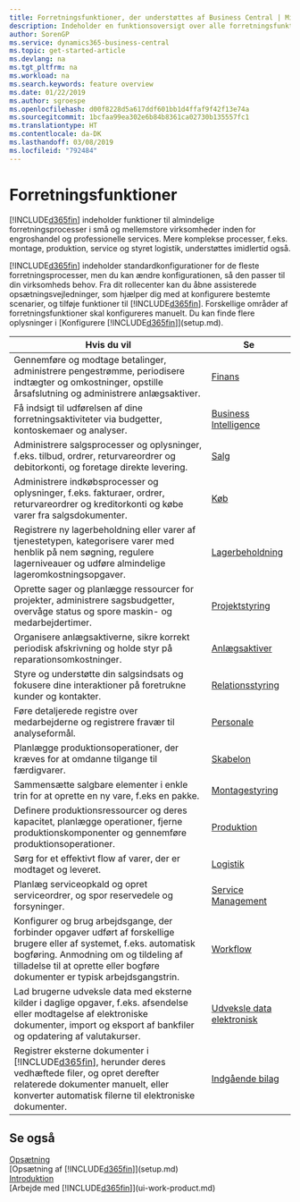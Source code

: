 ```yaml
---
title: Forretningsfunktioner, der understøttes af Business Central | Microsoft Docs
description: Indeholder en funktionsoversigt over alle forretningsfunktioner og afdelinger, der understøttes af funktionalitetsområder som Finans, Lager og Projektstyring.
author: SorenGP
ms.service: dynamics365-business-central
ms.topic: get-started-article
ms.devlang: na
ms.tgt_pltfrm: na
ms.workload: na
ms.search.keywords: feature overview
ms.date: 01/22/2019
ms.author: sgroespe
ms.openlocfilehash: d00f8228d5a617ddf601bb1d4ffaf9f42f13e74a
ms.sourcegitcommit: 1bcfaa99ea302e6b84b8361ca02730b135557fc1
ms.translationtype: HT
ms.contentlocale: da-DK
ms.lasthandoff: 03/08/2019
ms.locfileid: "792484"
---
```

# <a name="business-functionality"></a>Forretningsfunktioner
[!INCLUDE[d365fin](includes/d365fin_md.md)] indeholder funktioner til almindelige forretningsprocesser i små og mellemstore virksomheder inden for engroshandel og professionelle services. Mere komplekse processer, f.eks. montage, produktion, service og styret logistik, understøttes imidlertid også.

[!INCLUDE[d365fin](includes/d365fin_md.md)] indeholder standardkonfigurationer for de fleste forretningsprocesser, men du kan ændre konfigurationen, så den passer til din virksomheds behov. Fra dit rollecenter kan du åbne assisterede opsætningsvejledninger, som hjælper dig med at konfigurere bestemte scenarier, og tilføje funktioner til [!INCLUDE[d365fin](includes/d365fin_md.md)]. Forskellige områder af forretningsfunktioner skal konfigureres manuelt. Du kan finde flere oplysninger i [Konfigurere [!INCLUDE[d365fin](includes/d365fin_md.md)]](setup.md).

| Hvis du vil | Se |
| --- | --- |
|Gennemføre og modtage betalinger, administrere pengestrømme, periodisere indtægter og omkostninger, opstille årsafslutning og administrere anlægsaktiver.|[Finans](finance.md)|
|Få indsigt til udførelsen af dine forretningsaktiviteter via budgetter, kontoskemaer og analyser.|[Business Intelligence](bi.md)|
|Administrere salgsprocesser og oplysninger, f.eks. tilbud, ordrer, returvareordrer og debitorkonti, og foretage direkte levering.|[Salg](sales-manage-sales.md)|
|Administrere indkøbsprocesser og oplysninger, f.eks. fakturaer, ordrer, returvareordrer og kreditorkonti og købe varer fra salgsdokumenter. |[Køb](purchasing-manage-purchasing.md)|
|Registrere ny lagerbeholdning eller varer af tjenestetypen, kategorisere varer med henblik på nem søgning, regulere lagerniveauer og udføre almindelige lageromkostningsopgaver.|[Lagerbeholdning](inventory-manage-inventory.md)|
|Oprette sager og planlægge ressourcer for projekter, administrere sagsbudgetter, overvåge status og spore maskin- og medarbejdertimer.|[Projektstyring](projects-manage-projects.md)|
|Organisere anlægsaktiverne, sikre korrekt periodisk afskrivning og holde styr på reparationsomkostninger.|[Anlægsaktiver](fa-manage.md)|
|Styre og understøtte din salgsindsats og fokusere dine interaktioner på foretrukne kunder og kontakter.|[Relationsstyring](marketing-relationship-management.md)|
|Føre detaljerede registre over medarbejderne og registrere fravær til analyseformål. |[Personale](hr-manage-human-resources.md)|
|Planlægge produktionsoperationer, der kræves for at omdanne tilgange til færdigvarer.|[Skabelon](production-planning.md)|
|Sammensætte salgbare elementer i enkle trin for at oprette en ny vare, f.eks en pakke.|[Montagestyring](assembly-assemble-items.md)|
|Definere produktionsressourcer og deres kapacitet, planlægge operationer, fjerne produktionskomponenter og gennemføre produktionsoperationer.|[Produktion](production-manage-manufacturing.md)|
|Sørg for et effektivt flow af varer, der er modtaget og leveret.|[Logistik](warehouse-manage-warehouse.md)|
|Planlæg serviceopkald og opret serviceordrer, og spor reservedele og forsyninger.|[Service Management](service-service.md)|
|Konfigurer og brug arbejdsgange, der forbinder opgaver udført af forskellige brugere eller af systemet, f.eks. automatisk bogføring. Anmodning om og tildeling af tilladelse til at oprette eller bogføre dokumenter er typisk arbejdsgangstrin.|[Workflow](across-workflow.md)|
|Lad brugerne udveksle data med eksterne kilder i daglige opgaver, f.eks. afsendelse eller modtagelse af elektroniske dokumenter, import og eksport af bankfiler og opdatering af valutakurser.|[Udveksle data elektronisk](across-data-exchange.md)|
|Registrer eksterne dokumenter i [!INCLUDE[d365fin](includes/d365fin_md.md)], herunder deres vedhæftede filer, og opret derefter relaterede dokumenter manuelt, eller konverter automatisk filerne til elektroniske dokumenter.|[Indgående bilag](across-income-documents.md)|

## <a name="see-also"></a>Se også
[Opsætning](admin-setup-and-administration.md)  
[Opsætning af [!INCLUDE[d365fin](includes/d365fin_md.md)]](setup.md)  
[Introduktion](product-get-started.md)  
[Arbejde med [!INCLUDE[d365fin](includes/d365fin_md.md)]](ui-work-product.md)  
